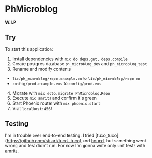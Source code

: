 # PhMicroblog

__W.I.P__

## Try

To start this application:

1. Install dependencies with `mix do deps.get, deps.compile`
2. Create postgres database `ph_microblog_dev` and `ph_microblog_test`
3. Rename and modify contents
  * `lib/ph_microblog/repo.example.ex` to `lib/ph_microblog/repo.ex`
  * `config/prod.example.exs` to `config/prod.exs`
4. Migrate with `mix ecto.migrate PhMicroblog.Repo`
5. Execute `mix amrita` and confirm it's green
6. Start Phoenix router with `mix phoenix.start`
7. Visit `localhost:4567`

## Testing

I'm in trouble over end-to-end testing. I tried [tuco\_tuco]{https://github.com/stuart/tuco\_tuco} and [hound](https://github.com/HashNuke/hound),
but something went wrong and test didn't run. For now I'm gonna write only unit tests with [amrita](https://github.com/josephwilk/amrita).


